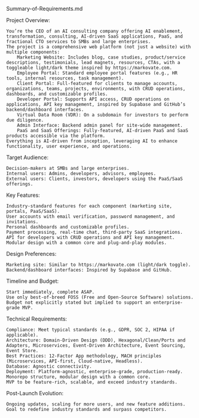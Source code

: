 Summary-of-Requirements.md

Project Overview:

    You’re the CEO of an AI consulting company offering AI enablement, transformation, consulting, AI-driven SaaS applications, PaaS, and fractional CTO services to SMBs and large enterprises.
    The project is a comprehensive web platform (not just a website) with multiple components:
        Marketing Website: Includes blog, case studies, product/service descriptions, testimonials, lead magnets, resources, CTAs, with a toggleable light/dark theme inspired by https://markovate.com.
        Employee Portal: Standard employee portal features (e.g., HR tools, internal resources, task management).
        Client Portal: Full-featured for clients to manage accounts, organizations, teams, projects, environments, with CRUD operations, dashboards, and customizable profiles.
        Developer Portal: Supports API access, CRUD operations on applications, API key management, inspired by Supabase and GitHub’s backend/dashboard interfaces.
        Virtual Data Room (VDR): On a subdomain for investors to perform due diligence.
        Admin Interface: Backend admin panel for site-wide management.
        PaaS and SaaS Offerings: Fully-featured, AI-driven PaaS and SaaS products accessible via the platform.
    Everything is AI-driven from inception, leveraging AI to enhance functionality, user experience, and operations.

Target Audience:

    Decision-makers at SMBs and large enterprises.
    Internal users: Admins, developers, advisors, employees.
    External users: Clients, investors, developers using the PaaS/SaaS offerings.

Key Features:

    Industry-standard features for each component (marketing site, portals, PaaS/SaaS).
    User accounts with email verification, password management, and invitations.
    Personal dashboards and customizable profiles.
    Payment processing, real-time chat, third-party SaaS integrations.
    API for developers with CRUD operations and API key management.
    Modular design with a common core and plug-and-play modules.

Design Preferences:

    Marketing site: Similar to https://markovate.com (light/dark toggle).
    Backend/dashboard interfaces: Inspired by Supabase and GitHub.

Timeline and Budget:

    Start immediately, complete ASAP.
    Use only best-of-breed FOSS (Free and Open-Source Software) solutions.
    Budget not explicitly stated but implied to support an enterprise-grade MVP.

Technical Requirements:

    Compliance: Meet typical standards (e.g., GDPR, SOC 2, HIPAA if applicable).
    Architecture: Domain-Driven Design (DDD), Hexagonal/Clean/Ports and Adapters, Microservices, Event-Driven Architecture, Event Sourcing, Event Store.
    Best Practices: 12-Factor App methodology, MACH principles (Microservices, API-first, Cloud-native, Headless).
    Database: Agnostic connectivity.
    Deployment: Platform-agnostic, enterprise-grade, production-ready.
    Monorepo structure, modular design with a common core.
    MVP to be feature-rich, scalable, and exceed industry standards.

Post-Launch Evolution:

    Ongoing updates, scaling for more users, and new feature additions.
    Goal to redefine industry standards and surpass competitors.
